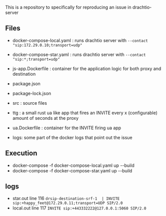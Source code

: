 This is a repository to specifically for reproducing an issue in drachtio-server

## Files

* docker-compose-local.yaml : runs drachtio server with `--contact "sip:172.29.0.10;transport=udp"` 
* docker-compose-star.yaml  : runs drachtio server with `--contact "sip:*;transport=udp"`

* js-app.Dockerfile : container for the application logic for both proxy and destination

* package.json
* package-lock.json

* src : source files
* ttg : a small rust ua like app that fires an INVITE every x (configurable) amount of seconds at the proxy
* ua.Dockerfile : container for the INVITE firing ua app
* logs: some part of the docker logs that point out the issue

## Execution

* docker-compose -f docker-compose-local.yaml up --build
* docker-compose -f docker-compose-star.yaml up --build


## logs

* star.out line 116 `drsip-destination-srf-1  | INVITE sip:+happy_feet@172.29.0.11;transport=UDP SIP/2.0`
* local.out line 117 `INVITE sip:+443332222@127.0.0.1:5060 SIP/2.0`

